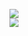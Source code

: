 [![](https://img.shields.io/badge/Made%20With-Github%20Spray-lightgrey.svg?style=for-the-badge&logo=github)](https://github.com/Annihil/github-spray#25514)  
[![](https://i.imgur.com/2DrTn0Z.gif)](https://github.com/Annihil/github-spray)